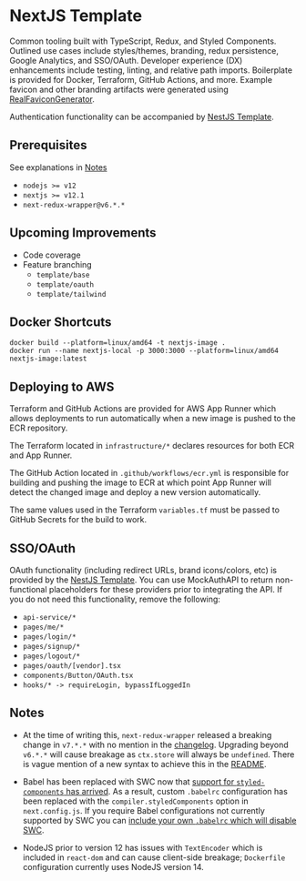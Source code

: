 # NextJS Template

Common tooling built with TypeScript, Redux, and Styled Components. Outlined use cases include styles/themes, branding, redux persistence, Google Analytics, and SSO/OAuth. Developer experience (DX) enhancements include testing, linting, and relative path imports. Boilerplate is provided for Docker, Terraform, GitHub Actions, and more. Example favicon and other branding artifacts were generated using [RealFaviconGenerator](https://realfavicongenerator.net/).

Authentication functionality can be accompanied by [NestJS Template](https://github.com/mdlindsey/template-nestjs).

## Prerequisites

See explanations in [Notes](#notes)

- `nodejs >= v12`
- `nextjs >= v12.1`
- `next-redux-wrapper@v6.*.*`

## Upcoming Improvements

- Code coverage
- Feature branching
    - `template/base`
    - `template/oauth`
    - `template/tailwind`

## Docker Shortcuts

```
docker build --platform=linux/amd64 -t nextjs-image .
docker run --name nextjs-local -p 3000:3000 --platform=linux/amd64 nextjs-image:latest
```

## Deploying to AWS

Terraform and GitHub Actions are provided for AWS App Runner which allows deployments to run automatically when a new image is pushed to the ECR repository.

The Terraform located in `infrastructure/*` declares resources for both ECR and App Runner.

The GitHub Action located in `.github/workflows/ecr.yml` is responsible for building and pushing the image to ECR at which point App Runner will detect the changed image and deploy a new version automatically.

The same values used in the Terraform `variables.tf` must be passed to GitHub Secrets for the build to work.

## SSO/OAuth

OAuth functionality (including redirect URLs, brand icons/colors, etc) is provided by the [NestJS Template](https://github.com/mdlindsey/template-nestjs). You can use MockAuthAPI to return non-functional placeholders for these providers prior to integrating the API. If you do not need this functionality, remove the following:

- `api-service/*`
- `pages/me/*`
- `pages/login/*`
- `pages/signup/*`
- `pages/logout/*`
- `pages/oauth/[vendor].tsx`
- `components/Button/OAuth.tsx`
- `hooks/* -> requireLogin, bypassIfLoggedIn`

## Notes

- At the time of writing this, `next-redux-wrapper` released a breaking change in `v7.*.*` with no mention in the [changelog](https://github.com/kirill-konshin/next-redux-wrapper/releases). Upgrading beyond `v6.*.*` will cause breakage as `ctx.store` will always be `undefined`. There is vague mention of a new syntax to achieve this in the [README](https://github.com/kirill-konshin/next-redux-wrapper#app).

- Babel has been replaced with SWC now that [support for `styled-components` has arrived](https://github.com/vercel/next.js/discussions/30174). As a result, custom `.babelrc` configuration has been replaced with the `compiler.styledComponents` option in `next.config.js`. If you require Babel configurations not currently supported by SWC you can [include your own `.babelrc` which will disable SWC](https://nextjs.org/docs/messages/swc-disabled).

- NodeJS prior to version 12 has issues with `TextEncoder` which is included in `react-dom` and can cause client-side breakage; `Dockerfile` configuration currently uses NodeJS version 14.

